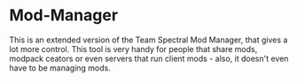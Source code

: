 # Mod-Manager
This is an extended version of the Team Spectral Mod Manager, that gives a lot more control. This tool is very handy for people that share mods, modpack ceators or even servers that run client mods - also, it doesn't even have to be managing mods.
